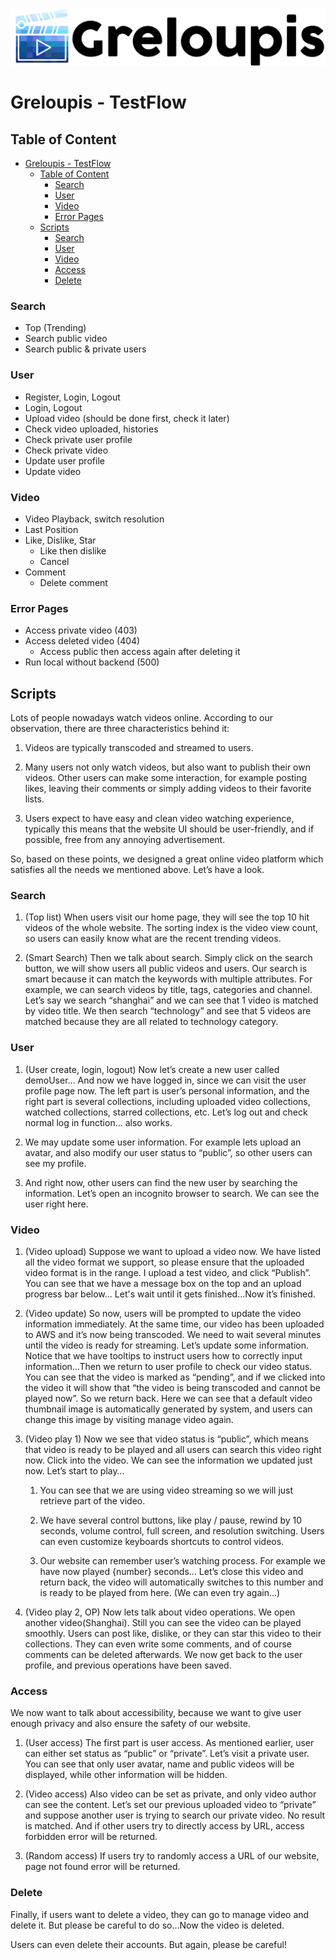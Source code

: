 [![logo](greloupis-horizontal.png)](https://greloupis-frontend.herokuapp.com/)

# Greloupis - TestFlow

## Table of Content
- [Greloupis - TestFlow](#greloupis---testflow)
  - [Table of Content](#table-of-content)
    - [Search](#search)
    - [User](#user)
    - [Video](#video)
    - [Error Pages](#error-pages)
  - [Scripts](#scripts)
    - [Search](#search-1)
    - [User](#user-1)
    - [Video](#video-1)
    - [Access](#access)
    - [Delete](#delete)

### Search
- Top (Trending)
- Search public video
- Search public & private users

### User    
- Register, Login, Logout
- Login, Logout
- Upload video (should be done first, check it later)
- Check video uploaded, histories
- Check private user profile
- Check private video
- Update user profile
- Update video

### Video
- Video Playback, switch resolution
- Last Position
- Like, Dislike, Star
    - Like then dislike
    - Cancel
- Comment
    - Delete comment

### Error Pages
- Access private video (403)
- Access deleted video (404)
    - Access public then access again after deleting it
- Run local without backend (500)

## Scripts

Lots of people nowadays watch videos online. According to our observation, there are three characteristics behind it:

1. Videos are typically transcoded and streamed to users. 

2. Many users not only watch videos, but also want to publish their own videos. Other users can make some interaction, for example posting likes, leaving their comments or simply adding videos to their favorite lists. 

3. Users expect to have easy and clean video watching experience, typically this means that the website UI should be user-friendly, and if possible, free from any annoying advertisement. 

So, based on these points, we designed a great online video platform which satisfies all the needs we mentioned above. Let’s have a look. 

### Search

1. (Top list) When users visit our home page, they will see the top 10 hit videos of the whole website. The sorting index is the video view count, so users can easily know what are the recent trending videos.

2. (Smart Search) Then we talk about search. Simply click on the search button, we will show users all public videos and users. Our search is smart because it can match the keywords with multiple attributes. For example, we can search videos by title, tags, categories and channel. Let’s say we search “shanghai” and we can see that 1 video is matched by video title. We then search “technology” and see that 5 videos are matched because they are all related to technology category.

### User

1. (User create, login, logout) Now let’s create a new user called demoUser… And now we have logged in, since we can visit the user profile page now. The left part is user’s personal information, and the right part is several collections, including uploaded video collections, watched collections, starred collections, etc. Let’s log out and check normal log in function… also works. 

2. We may update some user information. For example lets upload an avatar, and also modify our user status to “public”, so other users can see my profile.

3. And right now, other users can find the new user by searching the information. Let’s open an incognito browser to search. We can see the user right here.

### Video

1. (Video upload) Suppose we want to upload a video now. We have listed all the video format we support, so please ensure that the uploaded video format is in the range. I upload a test video, and click “Publish”. You can see that we have a message box on the top and an upload progress bar below… Let's wait until it gets finished...Now it’s finished. 

2. (Video update) So now, users will be prompted to update the video information immediately. At the same time, our video has been uploaded to AWS and it’s now being transcoded. We need to wait several minutes until the video is ready for streaming. Let’s update some information. Notice that we have tooltips to instruct users how to correctly input information…Then we return to user profile to check our video status. You can see that the video is marked as “pending”, and if we clicked into the video it will show that “the video is being transcoded and cannot be played now”. So we return back. Here we can see that a default video thumbnail image is automatically generated by system, and users can change this image by visiting manage video again. 

3. (Video play 1) Now we see that video status is “public”, which means that video is ready to be played and all users can search this video right now. Click into the video. We can see the information we updated just now. Let’s start to play…	
    1. You can see that we are using video streaming so we will just retrieve part of the video.	
    
    2. We have several control buttons, like play / pause, rewind by 10 seconds, volume control, full screen, and resolution switching. Users can even customize keyboards shortcuts to control videos.

	3. Our website can remember user’s watching process. For example we have now played {number} seconds... Let’s close this video and return back, the video will automatically switches to this number and is ready to be played from here. (We can even try again…)

4. (Video play 2, OP) Now lets talk about video operations. We open another video(Shanghai). Still you can see the video can be played smoothly. Users can post like, dislike, or they can star this video to their collections. They can even write some comments, and of course comments can be deleted afterwards. We now get back to the user profile, and previous operations have been saved.

### Access

We now want to talk about accessibility, because we want to give user enough privacy and also ensure the safety of our website.

1. (User access)  The first part is user access. As mentioned earlier, user can either set status as “public” or “private”. Let’s visit a private user. You can see that only user avatar, name and public videos will be displayed, while other information will be hidden.

2. (Video access) Also video can be set as private, and only video author can see the content. Let’s set our previous uploaded video to “private” and suppose another user is trying to search our private video. No result is matched. And if other users try to directly access by URL, access forbidden error will be returned.

3. (Random access) If users try to randomly access a URL of our website, page not found error will be returned.

### Delete

Finally, if users want to delete a video, they can go to manage video and delete it. But please be careful to do so...Now the video is deleted. 

Users can even delete their accounts. But again, please be careful!